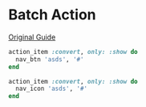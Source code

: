 # Batch Action
[Original Guide](https://raw.githubusercontent.com/activeadmin/activeadmin/master/docs/9-batch-actions.md)

```ruby
action_item :convert, only: :show do
  nav_btn 'asds', '#'
end
```

```ruby
action_item :convert, only: :show do
  nav_icon 'asds', '#'
end
```
